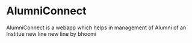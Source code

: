 # AlumniConnect
AlumniConnect is a webapp which helps in management of Alumni of an Institue
new line
new line by bhoomi